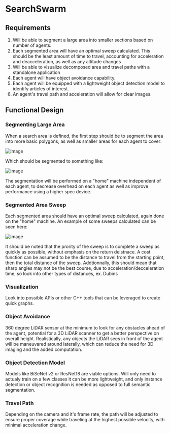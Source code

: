 # SearchSwarm

## Requirements

1. Will be able to segment a large area into smaller sections based on number of agents.
2. Each segmented area will have an optimal sweep calculated. This should be the least amount of time to travel, accounting for acceleration and deacceleration, as well as any altitude changes
3. Will be able to visualize decomposed area and travel paths with a standalone application
4. Each agent will have object avoidance capability.
5. Each agent will be equipped with a lightweight object detection model to identify articles of interest.
6. An agent's travel path and acceleration will allow for clear images.

## Functional Design
### Segmenting Large Area
When a search area is defined, the first step should be to segment the area into more basic polygons, as well as smaller areas for each agent to cover:

![image](https://github.com/user-attachments/assets/6c1c729c-5464-4ea5-9940-e52dbb2161cd)

Which should be segmented to something like:

![image](https://github.com/user-attachments/assets/55559bd5-5dfb-4d04-bec4-5903a3a64f2e)

The segmentation will be performed on a "home" machine independent of each agent, to decrease overhead on each agent as well as improve performance using a higher spec device.

### Segmented Area Sweep
Each segmented area should have an optimal sweep calculated, again done on the "home" machine. An example of some sweeps calculated can be seen here:

![image](https://github.com/user-attachments/assets/3c5382ea-f7a0-4e10-b2f6-52f0387fd5c7)

It should be noted that the prority of the sweep is to complete a sweep as quickly as possible, without emphasis on the return deistnace. A cost function can be assumed to be the distance to travel from the starting point, then the total distance of the sweep. Addtionnally, this should mean that sharp angles may not be the best course, due to acceleration/decceleration time, so look into other types of distances, ex. Dubins

### Visualization
Look into possible APIs or other C++ tools that can be leveraged to create quick graphs.

### Object Avoidance
360 degree LiDAR sensor at the minimum to look for any obstacles ahead of the agent, potential for a 3D LiDAR scanner to get a better perspective on overall height. Realistically, any objects the LiDAR sees in front of the agent will be maneuvared around laterally, which can reduce the need for 3D imaging and the added computation.

### Object Detection Model
Models like BiSeNet v2 or ResNet18 are viable options. Will only need to actualy train on a few classes it can be more lightweight, and only instance detection or object recognition is needed as opposed to full semantic segmentation.

### Travel Path
Depending on the camera and it's frame rate, the path will be adjusted to ensure proper coverage while traveling at the highest possible velocity, with minimal acceleration change.
